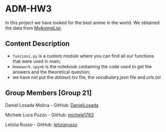 # ADM-HW3

In this project we have looked for the best anime in the world. We obtained the data from [MyAnimeList](https://myanimelist.net/).

## Content Description
- `funzioni.py` is a custom module where you can find all our functions that were used in main;
- `Homework.ipynb` is the notebook containing the code used to get the answers and the theoretical question;
- we have not put the *dataset.tsv* file, the *vocabulary.json* file and *urls.txt*
 
 ## Group Members [Group 21]
 Daniel Losada Molina - GitHub: [DanielLosada](https://github.com/DanielLosada) 
 
 Michele Luca Puzzo - GitHub: [michele1783](https://github.com/michele1783) 
 
 Letizia Russo - GitHub: [letiziarusso](https://github.com/letiziarusso)
